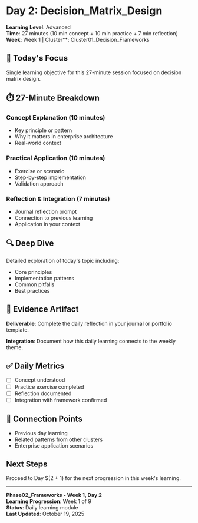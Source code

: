# Day 2: Decision_Matrix_Design

**Learning Level**: Advanced  
**Time**: 27 minutes (10 min concept + 10 min practice + 7 min reflection)  
**Week**: Week 1 | Cluster**: Cluster01_Decision_Frameworks

## 🎯 Today's Focus

Single learning objective for this 27-minute session focused on decision matrix design.

## ⏱️ 27-Minute Breakdown

### Concept Explanation (10 minutes)
- Key principle or pattern
- Why it matters in enterprise architecture
- Real-world context

### Practical Application (10 minutes)
- Exercise or scenario
- Step-by-step implementation
- Validation approach

### Reflection & Integration (7 minutes)
- Journal reflection prompt
- Connection to previous learning
- Application in your context

## 🔍 Deep Dive

Detailed exploration of today's topic including:
- Core principles
- Implementation patterns
- Common pitfalls
- Best practices

## 💼 Evidence Artifact

**Deliverable**: Complete the daily reflection in your journal or portfolio template.

**Integration**: Document how this daily learning connects to the weekly theme.

## ✅ Daily Metrics

- [ ] Concept understood
- [ ] Practice exercise completed
- [ ] Reflection documented
- [ ] Integration with framework confirmed

## 🔗 Connection Points

- Previous day learning
- Related patterns from other clusters
- Enterprise application scenarios

## Next Steps

Proceed to Day $(2 + 1) for the next progression in this week's learning.

---

**Phase02_Frameworks - Week 1, Day 2**  
**Learning Progression**: Week 1 of 9  
**Status**: Daily learning module  
**Last Updated**: October 19, 2025
